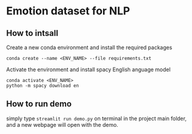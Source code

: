 # Emotion dataset for NLP

## How to intsall

Create a new conda environment and install the required packages
```shell
conda create --name <ENV_NAME> --file requirements.txt
```
Activate the environment and install spacy English anguage model
```shell
conda activate <ENV_NAME>
python -m spacy download en
```

## How to run demo

simply type ```streamlit run demo.py``` on terminal in the project 
main folder, and a new webpage will open with the demo.